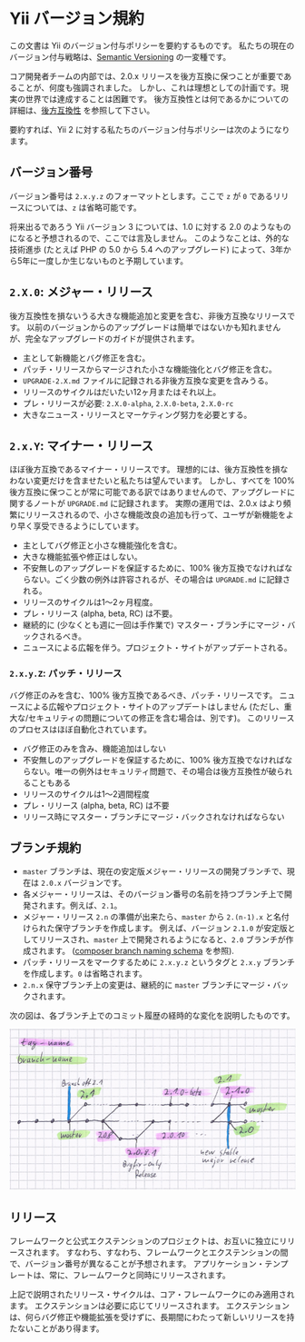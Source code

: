 Yii バージョン規約
==================

この文書は Yii のバージョン付与ポリシーを要約するものです。
私たちの現在のバージョン付与戦略は、[Semantic Versioning](http://semver.org/) の一変種です。

コア開発者チームの内部では、2.0.x リリースを後方互換に保つことが重要であることが、何度も強調されました。
しかし、これは理想としての計画です。現実の世界では達成することは困難です。
後方互換性とは何であるかについての詳細は、[後方互換性](bc.md) を参照して下さい。

要約すれば、Yii 2 に対する私たちのバージョン付与ポリシーは次のようになります。

## バージョン番号

バージョン番号は `2.x.y.z` のフォーマットとします。ここで `z` が `0` であるリリースについては、`z` は省略可能です。

将来出るであろう Yii バージョン 3 については、1.0 に対する 2.0 のようなものになると予想されるので、ここでは言及しません。
このようなことは、外的な技術進歩 (たとえば PHP の 5.0 から 5.4 へのアップグレード) によって、3年から5年に一度しか生じないものと予期しています。

## `2.X.0`: メジャー・リリース

後方互換性を損ないうる大きな機能追加と変更を含む、非後方互換なリリースです。
以前のバージョンからのアップグレードは簡単ではないかも知れませんが、完全なアップグレードのガイドが提供されます。

* 主として新機能とバグ修正を含む。
* パッチ・リリースからマージされた小さな機能強化とバグ修正を含む。
* `UPGRADE-2.X.md` ファイルに記録される非後方互換な変更を含みうる。
* リリースのサイクルはだいたい12ヶ月またはそれ以上。
* プレ・リリースが必要: `2.X.0-alpha`, `2.X.0-beta`, `2.X.0-rc`
* 大きなニュース・リリースとマーケティング努力を必要とする。

## `2.x.Y`: マイナー・リリース

ほぼ後方互換であるマイナー・リリースです。
理想的には、後方互換性を損なわない変更だけを含ませたいと私たちは望んでいます。
しかし、すべてを 100% 後方互換に保つことが常に可能である訳ではありませんので、アップグレードに関するノートが `UPGRADE.md` に記録されます。
実際の運用では、2.0.x はより頻繁にリリースされるので、小さな機能改良の追加も行って、ユーザが新機能をより早く享受できるようにしています。

* 主としてバグ修正と小さな機能強化を含む。
* 大きな機能拡張や修正はしない。
* 不安無しのアップグレードを保証するために、100% 後方互換でなければならない。ごく少数の例外は許容されるが、その場合は `UPGRADE.md` に記録される。
* リリースのサイクルは1～2ヶ月程度。
* プレ・リリース (alpha, beta, RC) は不要。
* 継続的に (少なくとも週に一回は手作業で) マスター・ブランチにマージ・バックされるべき。
* ニュースによる広報を伴う。プロジェクト・サイトがアップデートされる。

### `2.x.y.Z`: パッチ・リリース

バグ修正のみを含む、100% 後方互換であるべき、パッチ・リリースです。
ニュースによる広報やプロジェクト・サイトのアップデートはしません (ただし、重大な/セキュリティの問題についての修正を含む場合は、別です)。
このリリースのプロセスはほぼ自動化されています。

* バグ修正のみを含み、機能追加はしない
* 不安無しのアップグレードを保証するために、100% 後方互換でなければならない。唯一の例外はセキュリティ問題で、その場合は後方互換性が破られることもある
* リリースのサイクルは1～2週間程度
* プレ・リリース (alpha, beta, RC) は不要
* リリース時にマスター・ブランチにマージ・バックされなければならない


## ブランチ規約

* `master` ブランチは、現在の安定版メジャー・リリースの開発ブランチで、現在は `2.0.x` バージョンです。
* 各メジャー・リリースは、そのバージョン番号の名前を持つブランチ上で開発されます。例えば、`2.1`。
* メジャー・リリース `2.n` の準備が出来たら、`master` から `2.(n-1).x` と名付けられた保守ブランチを作成します。
例えば、バージョン `2.1.0` が安定版としてリリースされ、`master` 上で開発されるようになると、`2.0` ブランチが作成されます。
  ([composer branch naming schema](https://getcomposer.org/doc/02-libraries.md#branches) を参照).
* パッチ・リリースをマークするために `2.x.y.z` というタグと `2.x.y` ブランチを作成します。`0` は省略されます。
* `2.n.x` 保守ブランチ上の変更は、継続的に `master` ブランチにマージ・バックされます。

次の図は、各ブランチ上でのコミット履歴の経時的な変化を説明したものです。

![ブランチ規約](versions-branches.png)


## リリース

フレームワークと公式エクステンションのプロジェクトは、お互いに独立にリリースされます。
すなわち、すなわち、フレームワークとエクステンションの間で、バージョン番号が異なることが予想されます。
アプリケーション・テンプレートは、常に、フレームワークと同時にリリースされます。

上記で説明されたリリース・サイクルは、コア・フレームワークにのみ適用されます。
エクステンションは必要に応じてリリースされます。
エクステンションは、何らバグ修正や機能拡張を受けずに、長期間にわたって新しいリリースを持たないことがあり得ます。
